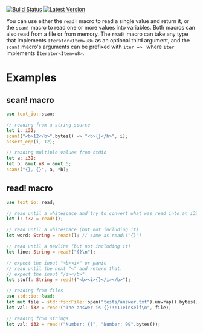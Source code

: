 [![Build Status](https://travis-ci.org/oli-obk/rust-si.svg?branch=master)](https://travis-ci.org/oli-obk/rust-si)
[![Latest Version](https://img.shields.io/crates/v/text_io.svg)](https://crates.io/crates/text_io)


You can use either the `read!` macro to read a single value and return it, or
the `scan!` macro to read one or more values into variables. Both macros can
also read from a file or from memory. The `read!` macro can take any type that
implements `Iterator<Item=u8>` as an optional third argument, and the `scan!`
macro's arguments can be prefixed with `iter => ` where `iter` implements
`Iterator<Item=u8>`.

# Examples

## scan! macro

```rust
use text_io::scan;

// reading from a string source
let i: i32;
scan!("<b>12</b>".bytes() => "<b>{}</b>", i);
assert_eq!(i, 12);

// reading multiple values from stdio
let a: i32;
let b: &mut u8 = &mut 5;
scan!("{}, {}", a, *b);
```

## read! macro

```rust
use text_io::read;

// read until a whitespace and try to convert what was read into an i32
let i: i32 = read!();

// read until a whitespace (but not including it)
let word: String = read!(); // same as read!("{}")

// read until a newline (but not including it)
let line: String = read!("{}\n");

// expect the input "<b><i>" or panic
// read until the next "<" and return that.
// expect the input "/i></b>"
let stuff: String = read!("<b><i>{}</i></b>");

// reading from files
use std::io::Read;
let mut file = std::fs::File::open("tests/answer.txt").unwrap().bytes().map(|ch| ch.unwrap());
let val: i32 = read!("The answer is {}!!!11einself\n", file);

// reading from strings
let val: i32 = read!("Number: {}", "Number: 99".bytes());
```
